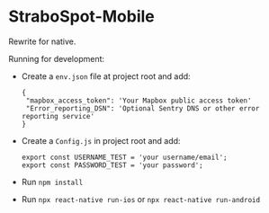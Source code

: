 # StraboSpot-Mobile
Rewrite for native.

Running for development:

- Create a `env.json` file at project root and add:

      {
       "mapbox_access_token": 'Your Mapbox public access token'
       "Error_reporting_DSN": 'Optional Sentry DNS or other error reporting service'
      }
- Create a `Config.js` in project root and add:

      export const USERNAME_TEST = 'your username/email';
      export const PASSWORD_TEST = 'your password';

- Run `npm install`
- Run `npx react-native run-ios` or `npx react-native run-android`

